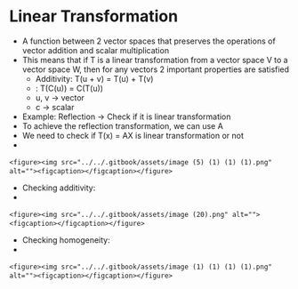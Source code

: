 # Linear Transformation

* A function between 2 vector spaces that preserves the operations of vector addition and scalar multiplication
* This means that if T is a linear transformation from a vector space V to a vector space W, then for any vectors 2 important properties are satisfied
  * Additivity: T(u + v) = T(u) + T(v)
  * : T(C(u)) = C(T(u))
  * u, v -> vector
  * c -> scalar
* Example: Reflection -> Check if it is linear transformation
* To achieve the reflection transformation, we can use A&#x20;
* We need to check if T(x) = AX is linear transformation or not
*

    <figure><img src="../../.gitbook/assets/image (5) (1) (1) (1).png" alt=""><figcaption></figcaption></figure>
* Checking additivity:
*

    <figure><img src="../../.gitbook/assets/image (20).png" alt=""><figcaption></figcaption></figure>
* Checking homogeneity:
*

    <figure><img src="../../.gitbook/assets/image (1) (1) (1) (1).png" alt=""><figcaption></figcaption></figure>
